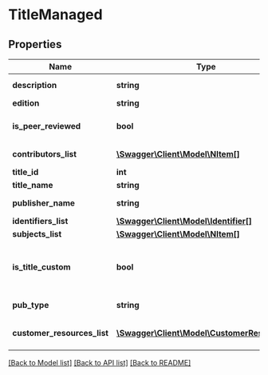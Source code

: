 # TitleManaged

## Properties
Name | Type | Description | Notes
------------ | ------------- | ------------- | -------------
**description** | **string** | Title Description | [optional] 
**edition** | **string** | Title Edition | [optional] 
**is_peer_reviewed** | **bool** | Is this title peer reviewed. | [optional] 
**contributors_list** | [**\Swagger\Client\Model\NItem[]**](NItem.md) | Contributors List | [optional] 
**title_id** | **int** | Title ID | 
**title_name** | **string** | Title Name | 
**publisher_name** | **string** | Publisher Name | [optional] 
**identifiers_list** | [**\Swagger\Client\Model\Identifier[]**](Identifier.md) | Identifiers | [optional] 
**subjects_list** | [**\Swagger\Client\Model\NItem[]**](NItem.md) | Subjects | [optional] 
**is_title_custom** | **bool** | Is this a custom title owned by the customer. | [optional] 
**pub_type** | **string** | Publication Type | 
**customer_resources_list** | [**\Swagger\Client\Model\CustomerResources[]**](CustomerResources.md) | Customer Resources List | [optional] 

[[Back to Model list]](../README.md#documentation-for-models) [[Back to API list]](../README.md#documentation-for-api-endpoints) [[Back to README]](../README.md)

